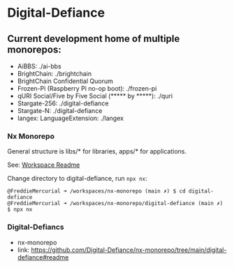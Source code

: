 # Digital-Defiance

## Current development home of multiple monorepos:
* AiBBS: ./ai-bbs
* BrightChain: ./brightchain
* BrightChain Confidential Quorum
* Frozen-Pi (Raspberry Pi no-op boot): ./frozen-pi
* qURI Social/Five by Five Social (\*\*\*\*\* by \*\*\*\*\*): ./quri
* Stargate-256: ./digital-defiance
* Stargate-N: ./digital-defiance
* langex: LanguageExtension: ./langex

### Nx Monorepo

General structure is libs/* for libraries, apps/* for applications.

See: [Workspace Readme](https://github.com/Digital-Defiance/nx-monorepo/tree/main/digital-defiance#readme)

Change directory to digital-defiance, run `npx nx`:
```
@FreddieMercurial ➜ /workspaces/nx-monorepo (main ✗) $ cd digital-defiance
@FreddieMercurial ➜ /workspaces/nx-monorepo/digital-defiance (main ✗) $ npx nx
```

### Digital-Defiancs
- nx-monorepo
- link: https://github.com/Digital-Defiance/nx-monorepo/tree/main/digital-defiance#readme
